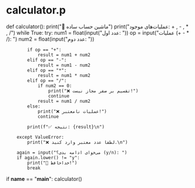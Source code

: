 # calculator.p

def calculator():
    print("🧮 ماشین حساب ساده")
    print("عملیات‌های موجود: + , - , * , /")
    while True:
        try:
            num1 = float(input("عدد اول: "))
            op = input("عملیات (+ - * /): ")
            num2 = float(input("عدد دوم: "))

            if op == "+":
                result = num1 + num2
            elif op == "-":
                result = num1 - num2
            elif op == "*":
                result = num1 * num2
            elif op == "/":
                if num2 == 0:
                    print("❌ تقسیم بر صفر مجاز نیست!")
                    continue
                result = num1 / num2
            else:
                print("❌ عملیات نامعتبر!")
                continue

            print(f"✅ نتیجه: {result}\n")

        except ValueError:
            print("❌ لطفا عدد معتبر وارد کنید.\n")

        again = input("می‌خوای ادامه بدی؟ (y/n): ")
        if again.lower() != "y":
            print("👋 خداحافظ!")
            break


if __name__ == "__main__":
    calculator()

